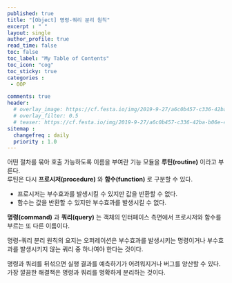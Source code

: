 ```yaml
---
published: true
title: "[Object] 명령-쿼리 분리 원칙"
excerpt : " "
layout: single
author_profile: true
read_time: false
toc: false
toc_label: "My Table of Contents"
toc_icon: "cog"
toc_sticky: true
categories :
 - OOP

comments: true
header:
  # overlay_image: https://cf.festa.io/img/2019-9-27/a6c0b457-c336-42ba-b06e-462de90ada91.jpg
  # overlay_filter: 0.5
  # teaser: https://cf.festa.io/img/2019-9-27/a6c0b457-c336-42ba-b06e-462de90ada91.jpg
sitemap :
  changefreq : daily
  priority : 1.0
---
```


어떤 절차를 묶아 호출 가능하도록 이름을 부여란 기능 모듈을 __루틴(routine)__ 이라고 부른다.  
루틴은 다시 __프로시저(procedure)__ 와 __함수(function)__ 로 구분할 수 있다.

- 프로시저는 부수효과를 발생시킬 수 있지만 값을 반환할 수 없다.
- 함수는 값을 반환할 수 있지만 부수효과를 발생시킬 수 없다.

__명령(command)__ 과 __쿼리(query)__ 는 객체의 인터페이스 측면에서 프로시저와 함수를 부르는 또 다른 이름이다.
  
명령-쿼리 분리 원칙의 요지는 오퍼레이션은 부수효과를 발생시키는 명령이거나 부수효과를 발생시키지 않는 쿼리 중 하나여야 한다는 것이다.  

명령과 쿼리를 뒤섞으면 실행 결과를 예측하기가 어려워지거나 버그를 양산할 수 있다. 가장 깔끔한 해결책은 명령과 쿼리를 명확하게 분리하는 것이다.